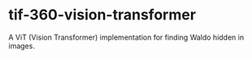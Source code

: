 # tif-360-vision-transformer
A ViT (Vision Transformer) implementation for finding Waldo hidden in images.
